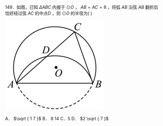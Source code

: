 149．如图，已知 $\Delta A B C$ 内接于 $\odot O$ ， $A B = A C = 8$ ，将弧 $A B$ 沿弦 $A B$ 翻折后恰好经过弦 $A C$ 的中点$D$ ，则 $\odot O$ 的半径为( )

![](<../../qs_image_DB/专题3-6__圆的综合（27类题型）（解析版）/ce5918e9e7c45376e8bbefad28ff97328330f75ee4339b2703a42c2642b83416.jpg>)

A． $\sqrt { 1 7 }$ B． 8 14 C．5 D． $2 \sqrt { 7 }$
